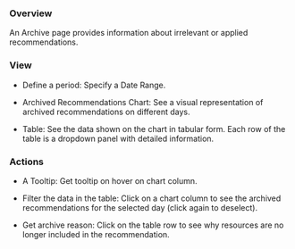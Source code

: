 ### Overview

An Archive page provides information about irrelevant or applied recommendations.

### View
 
- Define a period: Specify a Date Range.

- Archived Recommendations Chart: See a visual representation of archived recommendations on different days.

- Table: See the data shown on the chart in tabular form. Each row of the table is a dropdown panel with detailed information.

### Actions

- A Tooltip: Get tooltip on hover on chart column.

- Filter the data in the table: Click on a chart column to see the archived recommendations for the selected day (click again to deselect).

- Get archive reason: Click on the table row to see why resources are no longer included in the recommendation.